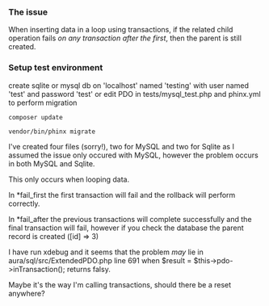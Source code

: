 ### The issue

When inserting data in a loop using transactions, if the related child operation fails *on any transaction after the first*, then the parent is still created.

### Setup test environment 

create sqlite or mysql db on 'localhost' named 'testing' with user named 'test' and password 'test'
or edit PDO in tests/mysql_test.php and phinx.yml to perform migration 


```
composer update

vendor/bin/phinx migrate

```


I've created four files (sorry!), two for MySQL and two for Sqlite as I assumed the issue only occured with MySQL, however the problem occurs in both MySQL and Sqlite.

This only occurs when looping data.

In *fail_first the first transaction will fail and the rollback will perform correctly.

In *fail_after the previous transactions will complete successfully and the final transaction will fail, however if you check the database the parent record is created ([id] => 3)


I have run xdebug and it seems that the problem *may* lie in aura/sql/src/ExtendedPDO.php line 691 when $result = $this->pdo->inTransaction(); returns falsy.

Maybe it's the way I'm calling transactions, should there be a reset anywhere?